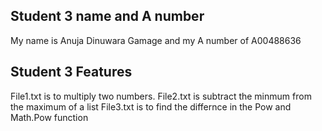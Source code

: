 ## Student 3 name and A number
My name is Anuja Dinuwara Gamage and my A number of A00488636
## Student 3 Features
File1.txt is to multiply two numbers.
File2.txt is subtract the minmum from the maximum of a list
File3.txt is to find the differnce in the Pow and Math.Pow function
